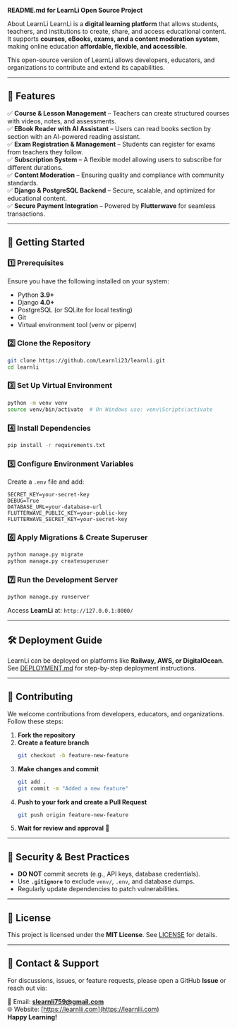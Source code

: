 **README.md for LearnLi Open Source Project**

About LearnLi 
LearnLi is a **digital learning platform** that allows students, teachers, and institutions to create, share, and access educational content. It supports **courses, eBooks, exams, and a content moderation system**, making online education **affordable, flexible, and accessible**.  

This open-source version of LearnLi allows developers, educators, and organizations to contribute and extend its capabilities.  

---

## 🌟 Features  
✅ **Course & Lesson Management** – Teachers can create structured courses with videos, notes, and assessments.  
✅ **EBook Reader with AI Assistant** – Users can read books section by section with an AI-powered reading assistant.  
✅ **Exam Registration & Management** – Students can register for exams from teachers they follow.  
✅ **Subscription System** – A flexible model allowing users to subscribe for different durations.  
✅ **Content Moderation** – Ensuring quality and compliance with community standards.  
✅ **Django & PostgreSQL Backend** – Secure, scalable, and optimized for educational content.  
✅ **Secure Payment Integration** – Powered by **Flutterwave** for seamless transactions.  

---

## 🚀 Getting Started  

### **1️⃣ Prerequisites**  
Ensure you have the following installed on your system:  
- Python **3.9+**  
- Django **4.0+**  
- PostgreSQL (or SQLite for local testing)  
- Git  
- Virtual environment tool (venv or pipenv)  

### **2️⃣ Clone the Repository**  
```sh
git clone https://github.com/Learnli23/learnli.git
cd learnli
```

### **3️⃣ Set Up Virtual Environment**  
```sh
python -m venv venv
source venv/bin/activate  # On Windows use: venv\Scripts\activate
```

### **4️⃣ Install Dependencies**  
```sh
pip install -r requirements.txt
```

### **5️⃣ Configure Environment Variables**  
Create a `.env` file and add:  
```env
SECRET_KEY=your-secret-key  
DEBUG=True  
DATABASE_URL=your-database-url  
FLUTTERWAVE_PUBLIC_KEY=your-public-key  
FLUTTERWAVE_SECRET_KEY=your-secret-key  
```

### **6️⃣ Apply Migrations & Create Superuser**  
```sh
python manage.py migrate
python manage.py createsuperuser
```

### **7️⃣ Run the Development Server**  
```sh
python manage.py runserver
```
Access **LearnLi** at: `http://127.0.0.1:8000/`

---

## 🛠️ Deployment Guide  
LearnLi can be deployed on platforms like **Railway, AWS, or DigitalOcean**. See [DEPLOYMENT.md](https://docs.vendure.io/) for step-by-step deployment instructions.  

---

## 🤝 Contributing  

We welcome contributions from developers, educators, and organizations. Follow these steps:  

1. **Fork the repository**  
2. **Create a feature branch**  
   ```sh
   git checkout -b feature-new-feature
   ```
3. **Make changes and commit**  
   ```sh
   git add .
   git commit -m "Added a new feature"
   ```
4. **Push to your fork and create a Pull Request**  
   ```sh
   git push origin feature-new-feature
   ```
5. **Wait for review and approval** 🎉  

---

## 🔐 Security & Best Practices  

- **DO NOT** commit secrets (e.g., API keys, database credentials).  
- Use **`.gitignore`** to exclude `venv/`, `.env`, and database dumps.  
- Regularly update dependencies to patch vulnerabilities.  

---

## 📜 License  

This project is licensed under the **MIT License**. See [LICENSE](LICENSE) for details.  

---

## 🎯 Contact & Support  

For discussions, issues, or feature requests, please open a GitHub **Issue** or reach out via:  

📩 Email: **slearnli759@gmail.com**  
🌐 Website: [https://learnlii.com](https://learnlii.com)  
**Happy Learning!**  
 
 
